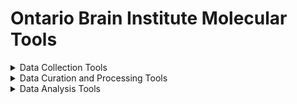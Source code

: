 # Ontario Brain Institute Molecular Tools

<details><summary>Data Collection Tools</summary></details>

<details><summary>Data Curation and Processing Tools</summary></details>

<details><summary>Data Analysis Tools</summary></details>
